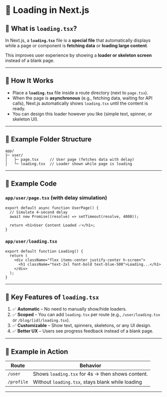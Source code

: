 # 🎯 Loading in Next.js

## 📌 What is `loading.tsx`?

In Next.js, a **`loading.tsx`** file is a **special file** that automatically displays while a page or component is **fetching data** or **loading large content**.  

This improves user experience by showing a **loader or skeleton screen** instead of a blank page.

---

## 📌 How It Works

* Place a **`loading.tsx`** file inside a route directory (next to `page.tsx`).  
* When the page is **asynchronous** (e.g., fetching data, waiting for API calls), Next.js automatically shows `loading.tsx` until the content is ready.  
* You can design this loader however you like (simple text, spinner, or skeleton UI).

---

## 📌 Example Folder Structure

```
app/
├─ user/
│   ├─ page.tsx     // User page (fetches data with delay)
│   └─ loading.tsx  // Loader shown while page is loading
````

---

## 📌 Example Code

### `app/user/page.tsx` (with delay simulation)

```tsx
export default async function UserPage() {
  // Simulate 4-second delay
  await new Promise((resolve) => setTimeout(resolve, 4000));

  return <h1>User Content Loaded ✅</h1>;
}
````

### `app/user/loading.tsx`

```tsx
export default function Loading() {
  return (
    <div className="flex items-center justify-center h-screen">
      <h1 className="text-2xl font-bold text-blue-500">Loading...</h1>
    </div>
  );
}
```

---

## 📌 Key Features of `loading.tsx`

1. ✅ **Automatic** – No need to manually show/hide loaders.
2. ✅ **Scoped** – You can add `loading.tsx` per route (e.g., `/user/loading.tsx` or `/blog/[id]/loading.tsx`).
3. ✅ **Customizable** – Show text, spinners, skeletons, or any UI design.
4. ✅ **Better UX** – Users see progress feedback instead of a blank page.

---

## 📌 Example in Action

| Route      | Behavior                                         |
| ---------- | ------------------------------------------------ |
| `/user`    | Shows `loading.tsx` for 4s → then shows content. |
| `/profile` | Without `loading.tsx`, stays blank while loading |

---